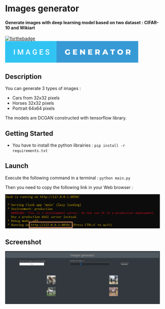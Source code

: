 # Images generator

#### Generate images with deep learning model based on two dataset : CIFAR-10 and Wikiart

[![forthebadge](https://forthebadge.com/images/badges/made-with-python.svg)](https://forthebadge.com)  ![badge_deeplearning](https://github.com/pierre-vignoles/images-generator-DCGAN/blob/master/img/images-generator.svg)

## Description
You can generate 3 types of images :
* Cars from 32x32 pixels
* Horses 32x32 pixels
* Portrait 64x64 pixels  

The models are DCGAN constructed with tensorflow library.

## Getting Started
* You have to install the python librairies : `pip install -r requirements.txt`

## Launch
Execute the following command in a terminal : `python main.py`  

Then you need to copy the following link in your Web browser :  

![Screen1](https://github.com/pierre-vignoles/images-generator-DCGAN/blob/master/img/screen_1.png)

## Screenshot
![Screen1](https://github.com/pierre-vignoles/images-generator-DCGAN/blob/master/img/screen_2.png)

